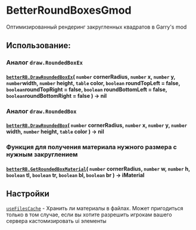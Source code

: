 # BetterRoundBoxesGmod
 Оптимизированный рендеринг закругленных квадратов в Garry's mod

## Использование:

### Аналог `draw.RoundedBoxEx`
#### [`betterRB.DrawRoundedBoxEx`](https://github.com/maksimslv1/BetterRoundBoxesGmod/blob/master/betterroundbox.lua#L52-L56)( `number` cornerRadius, `number` x, `number` y, `number`width, `number` height, `table` color, `boolean` roundTopLeft = false, `boolean`roundTopRight = false, `boolean` roundBottomLeft = false, `boolean`roundBottomRight = false ) -> nil


### Аналог ``draw.RoundedBox``
#### [`betterRB.DrawRoundedBox`](https://github.com/maksimslv1/BetterRoundBoxesGmod/blob/master/betterroundbox.lua#L57-L61)( `number` cornerRadius, `number` x, `number` y, `number` width, `number` height, `table` color ) -> nil

### Функция для получения материала нужного размера с нужным закруглением
#### [`betterRB.GetRoundedBoxMaterial`](https://github.com/maksimslv1/BetterRoundBoxesGmod/blob/master/betterroundbox.lua#L14-L50)( `number` cornerRadius, `number` w, `number` h, `boolean` tl, `boolean` tr, `boolean` bl, `boolean` br ) -> iMaterial

## Настройки

[`useFilesCache`](https://github.com/maksimslv1/BetterRoundBoxesGmod/blob/master/betterroundbox.lua#L3) - Хранить ли материалы в файлах. Может пригодиться только в том случае, если вы хотите разрешить игрокам вашего сервера кастомизировать ui элементы